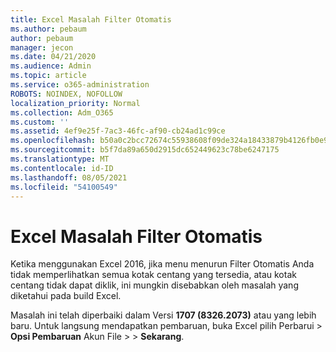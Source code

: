 ```yaml
---
title: Excel Masalah Filter Otomatis
ms.author: pebaum
author: pebaum
manager: jecon
ms.date: 04/21/2020
ms.audience: Admin
ms.topic: article
ms.service: o365-administration
ROBOTS: NOINDEX, NOFOLLOW
localization_priority: Normal
ms.collection: Adm_O365
ms.custom: ''
ms.assetid: 4ef9e25f-7ac3-46fc-af90-cb24ad1c99ce
ms.openlocfilehash: b50a0c2bcc72674c55938608f09de324a18433879b4126fb0e9c3314480dc180
ms.sourcegitcommit: b5f7da89a650d2915dc652449623c78be6247175
ms.translationtype: MT
ms.contentlocale: id-ID
ms.lasthandoff: 08/05/2021
ms.locfileid: "54100549"
---
```

# <a name="excel-autofilter-issue"></a>Excel Masalah Filter Otomatis

Ketika menggunakan Excel 2016, jika menu menurun Filter Otomatis Anda tidak memperlihatkan semua kotak centang yang tersedia, atau kotak centang tidak dapat diklik, ini mungkin disebabkan oleh masalah yang diketahui pada build Excel. 
  
Masalah ini telah diperbaiki dalam Versi **1707 (8326.2073)** atau yang lebih baru. Untuk langsung mendapatkan pembaruan, buka Excel  pilih Perbarui \> **Opsi Pembaruan** Akun File \>  \> **Sekarang**.
  

